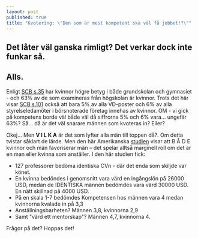 ```yaml
---
layout: post
published: true
title: "Kvotering: \"Den som är mest kompetent ska väl få jobbet!?\""
---
```







## Det låter väl ganska rimligt? Det verkar dock inte funkar så.
## Alls. 

Enligt [SCB s.35](http://www.scb.se/Statistik/_Publikationer/LE0201_2013B14_BR_X10BR1401.pdf "avslutad utbildning") har kvinnor högre betyg i både grundskolan och gymnasiet - och 63% av de som examineras från högskolan är kvinnor. Trots det här visar [SCB s.101](http://www.scb.se/Statistik/_Publikationer/LE0201_2013B14_BR_X10BR1401.pdf) också att bara 5% av alla VD-poster och 6% av alla styrelseledamöter i börsnoterade företag innehas av kvinnor. 
OM - vi gick på kompetens borde väl både väl då siffrorna 5% och 6% vara... ungefär 63%? Så... då är det väl snarare männen som kvoteras in? Eller?

Okej... Men **V I L K A** är det som lyfter alla män till toppen då?. Om detta tvistar såklart de lärde. Men den här Amerikanska [studien](http://www.jstor.org/stable/41763373) visar att B Å D E kvinnor och män favoriserar män – det spelar alltså marginell roll om det är en man eller kvinna som anställer. I den här studien fick:

- 127 professorer bedöma identiska CVn - där det enda som skiljde var könet. 
- En kvinna bedöndes i genomsnitt vara värd en ingångslön på 26000 USD, medan de IDENTISKA männen bedömdes vara värd 30000 USD. En nätt skillnad på 4000 USD.
- På en skala 1-7 bedömdes Kompetensen hos männen vara 4 medan kvinnorna kvalade in på 3,3
- Anställningsbarheten? Männen 3,8, kvinnorna 2,9
- Samt "värd ett mentorskap"? Männen 4,7, kvinnorna 4.

Frågor på det? Hoppas det!
